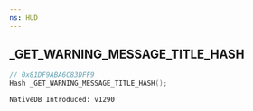 ```yaml
---
ns: HUD
---
```

## _GET_WARNING_MESSAGE_TITLE_HASH

```c
// 0x81DF9ABA6C83DFF9
Hash _GET_WARNING_MESSAGE_TITLE_HASH();
```

```
NativeDB Introduced: v1290
```


